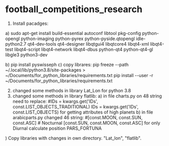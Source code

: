 # football_competitions_research
1) Install pacadges:

a) sudo apt-get install build-essential autoconf libtool pkg-config python-opengl 
python-imaging python-pyrex python-pyside.qtopengl idle-python2.7 qt4-dev-tools 
qt4-designer libqtgui4 libqtcore4 libqt4-xml libqt4-test libqt4-script libqt4-network 
libqt4-dbus python-qt4 python-qt4-gl libgle3 python3-dev

b) pip install pyswisseph
c) copy librares:
   pip freeze --path ~/.local/lib/python3.8/site-packages > ~/Documents/for_python_libraries/requirements.txt
   pip install --user -r ~/Documents/for_python_libraries/requirements.txt

2) changed some methods in library Lat_Lon for python 3.8
3) changed some methods in library flatlib:
a) in file charts.py on 48 string need to replace:
   #IDs = kwargs.get('IDs', const.LIST_OBJECTS_TRADITIONAL)
   IDs = kwargs.get('IDs', const.LIST_OBJECTS)
   for getting attributes of high planets
b) in file arabicparts.py changed 46 string:
   #[const.MOON, const.SUN, const.ASC]   # Nocturnal
   [const.SUN, const.MOON, const.ASC]
   for only Diurnal calculate position PARS_FORTUNA

) Copy libraries with changes in own directory.
"Lat_lon", "flatlib".
